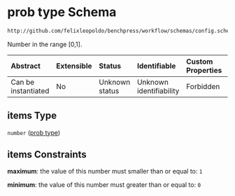 # prob type Schema

```txt
http://github.com/felixleopoldo/benchpress/workflow/schemas/config.schema.json#/definitions/flexprob/anyOf/1/items
```

Number in the range \[0,1].

| Abstract            | Extensible | Status         | Identifiable            | Custom Properties | Additional Properties | Access Restrictions | Defined In                                                       |
| :------------------ | :--------- | :------------- | :---------------------- | :---------------- | :-------------------- | :------------------ | :--------------------------------------------------------------- |
| Can be instantiated | No         | Unknown status | Unknown identifiability | Forbidden         | Allowed               | none                | [config.schema.json*](config.schema.json "open original schema") |

## items Type

`number` ([prob type](config-definitions-problist-type-prob-type.md))

## items Constraints

**maximum**: the value of this number must smaller than or equal to: `1`

**minimum**: the value of this number must greater than or equal to: `0`
